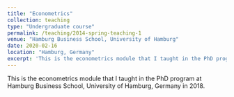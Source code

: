 ```yaml
---
title: "Econometrics"
collection: teaching
type: "Undergraduate course"
permalink: /teaching/2014-spring-teaching-1
venue: "Hamburg Business School, University of Hamburg"
date: 2020-02-16
location: "Hamburg, Germany"
excerpt: 'This is the econometrics module that I taught in the PhD program at Hamburg Business School, University of Hamburg, Germany in 2018.'
---
```


This is the econometrics module that I taught in the PhD program at Hamburg Business School, University of Hamburg, Germany in 2018.
